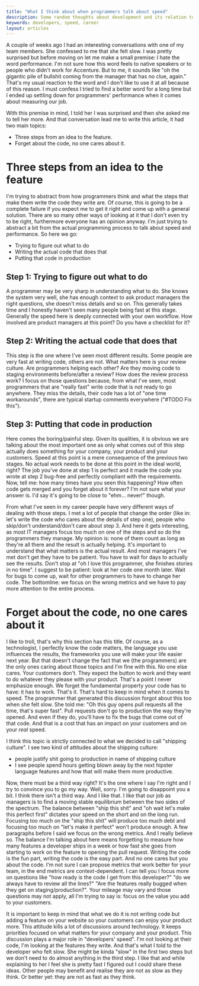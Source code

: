```yaml
---
title: "What I think about when programmers talk about speed"
description: Some random thoughts about development and its relation to speed
keywords: developers, speed, career
layout: articles
---
```


A couple of weeks ago I had an interesting conversations with one of my team
members. She confessed to me that she felt slow. I was pretty surprised but
before moving on let me make a small premise: I hate the word performance. I'm
not sure how this word feels to native speakers or to people who didn't work
for Accenture. But to me, it sounds like "oh the gigantic pile of bullshit
coming from the manager that has no clue, again." That's my usual reaction to
the word and I don't like to use it at all because of this reason. I must
confess I tried to find a better word for a long time but I ended up settling
down for programmers' performance when it comes about measuring our job.

With this premise in mind, I told her I was surprised and then she asked me to
tell her more. And that conversation lead me to write this article, it had two
main topics:

- Three steps from an idea to the feature.
- Forget about the code, no one cares about it.

# Three steps from an idea to the feature

I'm trying to abstract from how programmers think and what the steps that make
them write the code they write are. Of course, this is going to be a complete
failure if you expect me to get it right and come up with a general solution.
There are so many other ways of looking at it that I don't even try to be
right, furthermore everyone has an opinion anyway. I'm just trying to abstract
a bit from the actual programming process to talk about speed and performance.
So here we go:

- Trying to figure out what to do
- Writing the actual code that does that
- Putting that code in production

## Step 1: Trying to figure out what to do

A programmer may be very sharp in understanding what to do. She knows the
system very well, she has enough context to ask product managers the right
questions, she doesn't miss details and so on. This generally takes time and I
honestly haven't seen many people being fast at this stage. Generally the
speed here is deeply connected with your own workflow. How involved
are product managers at this point? Do you have a checklist for it?

## Step 2: Writing the actual code that does that

This step is the one where I've seen most different results. Some people are
very fast at writing code, others are not. What matters here is your review
culture. Are programmers helping each other? Are they moving code to staging
environments before/after a review? How does the review process work? I focus
on those questions because, from what I've seen, most programmers that are
"really fast" write code that is not ready to go anywhere.  They miss the
details, their code has a lot of "one time workarounds", there are typical
startup comments everywhere ("#TODO Fix this").

## Step 3: Putting that code in production

Here comes the boring/painful step. Given its qualities, it is obvious we are
talking about the most important one as only what comes out of this step
actually does something for your company, your product and your customers.
Speed at this point is a mere consequence of the previous two stages. No
actual work needs to be done at this point in the ideal world, right? The job
you've done at step 1 is perfect and it made the code you wrote at step 2
bug-free and perfectly compliant with the requirements. Now, tell me: how many
times have you seen this happening? How often code gets merged and you forget
about it forever? I'm not sure what your answer is. I'd say it's going to be
close to "ehm... never!" though.

From what I've seen in my career people have very different ways of dealing
with those steps. I met a lot of people that change the order (like in: let's
write the code who cares about the details of step one), people who skip/don't
understand/don't care about step 3. And here it gets interesting, as most IT
managers focus too much on one of the steps and so do the programmers they
manage. My opinion is: none of them count as long as they're all there and the
result is actually helping. It's important to understand that what matters is
the actual result. And most managers I've met don't get they have to be
patient. You have to wait for days to actually see the results. Don't stop at
"oh I love this programmer, she finishes stories in no time". I suggest to be
patient: look at her code one month later. Wait for bugs to come up, wait for
other programmers to have to change her code.
The bottomline: we focus on the wrong metrics and we have to pay more attention to
the entire process.

# Forget about the code, no one cares about it

I like to troll, that's why this section has this title. Of course,
as a technologist, I perfectly know the code matters, the language you use
influences the results, the frameworks you use will make your life easier next
year. But that doesn't change the fact that we (the programmers) are the only ones
caring about those topics and I'm fine with this. No one else cares. Your
customers don't. They expect the button to work and they want to do whatever
they please with your product. That's a point I never emphasize enough. We forget
the fundamental property your code has to have: it has to work. That's it.
That's hard to keep in mind when it comes to speed. The programmer that
generated this discussion forgot about this too when she felt slow. She told
me: "Oh this guy opens pull requests all the time, that's super fast". Pull
requests don't go to production the way they're opened. And even if they do,
you'll have to fix the bugs that come out of that code. And that is a cost
that has an impact on your customers and on your _real_ speed.

I think this topic is strictly connected to what we decided to call "shipping
culture". I see two kind of attitudes about the shipping culture:

- people justify shit going to production in name of shipping culture
- I see people spend hours getting blown away by the next hipster language
  features and how that will make them more productive.

Now, there must be a third way right? It's the one where I say I'm right and I
try to convince you to go my way. Well, sorry. I'm going to disappoint you a
bit. I think there isn't a third way. And I like that. I like that our job as
managers is to find a moving stable equilibrium between the two sides of the
spectrum. The balance between "ship this shit" and "oh wait let's make this
perfect first" dictates your speed on the short and on the long run.  Focusing
too much on the "ship this shit" will produce too much debt and focusing too
much on "let's make it perfect" won't produce enough. A few paragraphs before
I said we focus on the wrong metrics. And I really believe so. The balance I'm
talking about here means forgetting to measure how many features a developer
ships in a week or how fast she goes from starting to work on the feature to
opening the pull request. Writing the code is the fun part, writing the code
is the easy part. And no one cares but you about the code. I'm not sure I can
propose metrics that work better for your team, in the end metrics are
context-dependent. I can tell you I focus more on questions like "how ready is
the code I get from this developer?" "do we always have to review all the
lines?" "Are the features really bugged when they get on staging/production?".
Your mileage may vary and those questions may not apply, all I'm trying to say
is: focus on the value you add to your customers.

It is important to keep in mind that what we do it is not writing code but
adding a feature on your website so your customers can enjoy your product
more. This attitude kills a lot of discussions around technology. It keeps
priorities focused on what matters for your company and your product. This
discussion plays a major role in "developers' speed".  I'm not looking at
their code, I'm looking at the features they write. And that's what I told to
the developer who felt slow. She might be kinda "slow" in the first two steps
but we don't need to do almost anything in the third step. I like that and
while explaining to her I feel she is pretty fast I figured out I could share
these ideas. Other people may benefit and realise they are not as slow as they
think. Or better yet: they are not as fast as they think.
